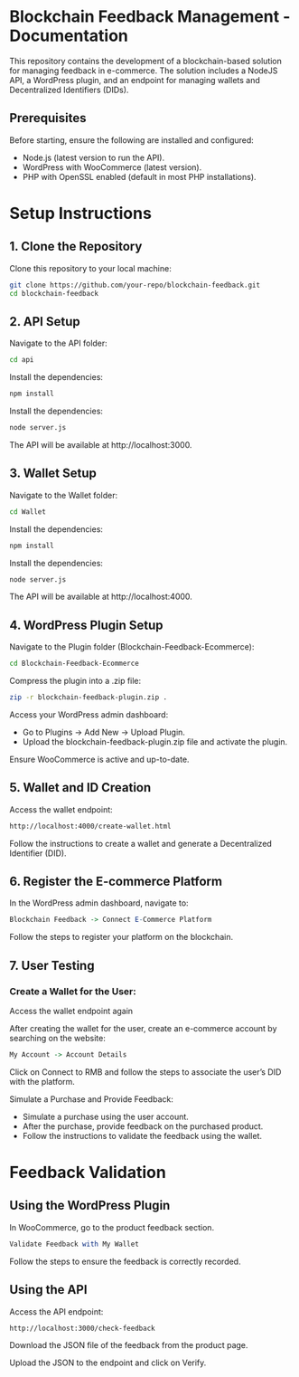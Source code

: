 # Blockchain Feedback Management - Documentation

This repository contains the development of a blockchain-based solution for managing feedback in e-commerce. The solution includes a NodeJS API, a WordPress plugin, and an endpoint for managing wallets and Decentralized Identifiers (DIDs).

## Prerequisites

Before starting, ensure the following are installed and configured:

- Node.js (latest version to run the API).
- WordPress with WooCommerce (latest version).
- PHP with OpenSSL enabled (default in most PHP installations).

# Setup Instructions

## 1. Clone the Repository

Clone this repository to your local machine:

```bash
git clone https://github.com/your-repo/blockchain-feedback.git
cd blockchain-feedback
```

## 2. API Setup

Navigate to the API folder:

```bash
cd api
```

Install the dependencies:

```bash
npm install
```

Install the dependencies:

```bash
node server.js
```

The API will be available at http://localhost:3000.

## 3. Wallet Setup

Navigate to the Wallet folder:

```bash
cd Wallet
```

Install the dependencies:

```bash
npm install
```

Install the dependencies:

```bash
node server.js
```

The API will be available at http://localhost:4000.

## 4. WordPress Plugin Setup

Navigate to the Plugin folder (Blockchain-Feedback-Ecommerce):

```bash
cd Blockchain-Feedback-Ecommerce
```

Compress the plugin into a .zip file:

```bash
zip -r blockchain-feedback-plugin.zip .
```

Access your WordPress admin dashboard:

- Go to Plugins -> Add New -> Upload Plugin.
- Upload the blockchain-feedback-plugin.zip file and activate the plugin.

Ensure WooCommerce is active and up-to-date.

## 5. Wallet and ID Creation

Access the wallet endpoint:

```bash
http://localhost:4000/create-wallet.html
```

Follow the instructions to create a wallet and generate a Decentralized Identifier (DID).

## 6. Register the E-commerce Platform

In the WordPress admin dashboard, navigate to:

```mathematica
Blockchain Feedback -> Connect E-Commerce Platform
```

Follow the steps to register your platform on the blockchain.

## 7. User Testing

### Create a Wallet for the User:

Access the wallet endpoint again

After creating the wallet for the user, create an e-commerce account by searching on the website:

```mathematica
My Account -> Account Details
```

Click on Connect to RMB and follow the steps to associate the user’s DID with the platform.

Simulate a Purchase and Provide Feedback:

- Simulate a purchase using the user account.
- After the purchase, provide feedback on the purchased product.
- Follow the instructions to validate the feedback using the wallet.

# Feedback Validation

## Using the WordPress Plugin

In WooCommerce, go to the product feedback section.

```mathematica
Validate Feedback with My Wallet
```

Follow the steps to ensure the feedback is correctly recorded.

## Using the API

Access the API endpoint:

```bash
http://localhost:3000/check-feedback
```

Download the JSON file of the feedback from the product page.

Upload the JSON to the endpoint and click on Verify.
